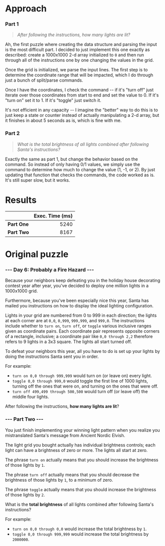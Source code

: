 # Approach
### Part 1
> _After following the instructions, how many lights are lit?_

Ah, the first puzzle where creating the data structure and parsing the input is the most difficult part. I decided to just
implement this one exactly as described: create a 1000x1000 2-d array initialized to `0` and then run through all of the
instructions one by one changing the values in the grid.

Once the grid is initialized, we parse the input lines. The first step is to determine the coordinate range that will be
impacted, which I do through just a bunch of split/parse commands.

Once I have the coordinates, I check the command -- if it's "turn off" just iterate over those coordinates from start to end
and set the value to 0. If it's "turn on" set it to 1. If it's "toggle" just switch it.

It's not efficient in any capacity -- I imagine the "better" way to do this is to just keep a state or counter instead of
actually manipulating a 2-d array, but it finishes in about 5 seconds as is, which is fine with me.

### Part 2
> _What is the total brightness of all lights combined after following Santa's instructions?_

Exactly the same as part 1, but change the behavior based on the command. So instead of only having 0/1 values, we simply
use the command to determine how much to change the value (1, -1, or 2). By just updating that function that checks the commands,
the code worked as is. It's still super slow, but it works.

# Results

|              | Exec. Time (ms) |
|--------------|----------------:|
| **Part One** |            5240 |
| **Part Two** |            8167 |

# Original puzzle
### --- Day 6: Probably a Fire Hazard ---
Because your neighbors keep defeating you in the holiday house decorating contest year after year, you've decided to deploy one million lights in a 1000x1000 grid.

Furthermore, because you've been especially nice this year, Santa has mailed you instructions on how to display the ideal lighting configuration.

Lights in your grid are numbered from 0 to 999 in each direction; the lights at each corner are at `0,0`, `0,999`, `999,999`, and `999,0`. The instructions include whether to `turn on`, `turn off`, or `toggle` various inclusive ranges given as coordinate pairs. Each coordinate pair represents opposite corners of a rectangle, inclusive; a coordinate pair like `0,0 through 2,2` therefore refers to 9 lights in a 3x3 square. The lights all start turned off.

To defeat your neighbors this year, all you have to do is set up your lights by doing the instructions Santa sent you in order.

For example:

* `turn on 0,0 through 999,999` would turn on (or leave on) every light.
* `toggle 0,0 through 999,0` would toggle the first line of 1000 lights, turning off the ones that were on, and turning on the ones that were off.
* `turn off 499,499 through 500,500` would turn off (or leave off) the middle four lights.

After following the instructions, **how many lights are lit**?

### --- Part Two ---
You just finish implementing your winning light pattern when you realize you mistranslated Santa's message from Ancient Nordic Elvish.

The light grid you bought actually has individual brightness controls; each light can have a brightness of zero or more. The lights all start at zero.

The phrase `turn on` actually means that you should increase the brightness of those lights by `1`.

The phrase `turn off` actually means that you should decrease the brightness of those lights by `1`, to a minimum of zero.

The phrase `toggle` actually means that you should increase the brightness of those lights by `2`.

What is the **total brightness** of all lights combined after following Santa's instructions?

For example:

* `turn on 0,0 through 0,0` would increase the total brightness by `1`.
* `toggle 0,0 through 999,999` would increase the total brightness by `2000000`.
